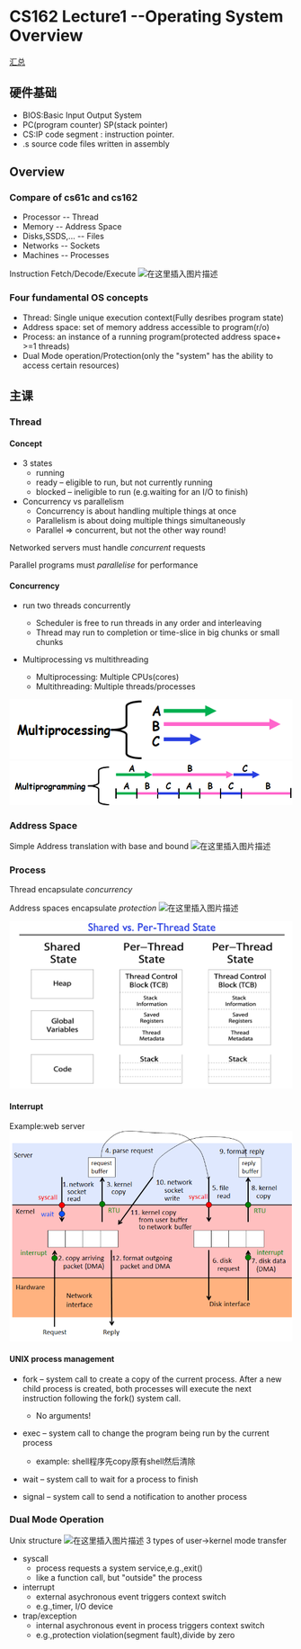 # CS162 Lecture1 --Operating System Overview

[汇总](https://blog.csdn.net/qq_33820545/article/details/104685600)
## 硬件基础
- BIOS:Basic Input Output System
- PC(program counter) SP(stack pointer)
- CS:IP code segment : instruction pointer.
- .s source code files written in assembly

## Overview
### Compare of cs61c and cs162
- Processor -- Thread
-  Memory -- Address Space
- Disks,SSDS,... -- Files
- Networks -- Sockets
- Machines -- Processes

Instruction Fetch/Decode/Execute
![在这里插入图片描述](https://img-blog.csdnimg.cn/20210310160953285.png?x-oss-process=image/watermark,type_ZmFuZ3poZW5naGVpdGk,shadow_10,text_aHR0cHM6Ly9ibG9nLmNzZG4ubmV0L3FxXzM5MzgwMjMw,size_16,color_FFFFFF,t_70)

### Four fundamental OS concepts
- Thread: Single unique execution context(Fully desribes program state)
- Address space: set of memory address accessible to program(r/o)
- Process: an instance of a running program(protected address space+ >=1 threads)
- Dual Mode operation/Protection(only the "system" has the ability to access certain resources)



## 主课
### Thread 

#### Concept
- 3 states
	- running
	- ready – eligible to run, but not currently running
	- blocked – ineligible to run (e.g.waiting for an I/O to finish)
- Concurrency vs parallelism
	- Concurrency is about handling multiple things at once
	- Parallelism is about doing multiple things simultaneously
	- Parallel => concurrent, but not the other way round!

Networked servers must handle *concurrent* requests

Parallel programs must *parallelise* for performance

#### Concurrency

- run two threads concurrently
	- Scheduler is free to run threads in any order and interleaving
	- Thread may run to completion or time-slice in big chunks or small chunks

- Multiprocessing vs multithreading

	- Multiprocessing: Multiple CPUs(cores)
	- Multithreading: Multiple threads/processes

![20210317164857](https://raw.githubusercontent.com/zxc2012/image/main/20210317164857.png)
![20210317165234](https://raw.githubusercontent.com/zxc2012/image/main/20210317165234.png)


### Address Space
Simple Address translation with base and bound
![在这里插入图片描述](https://img-blog.csdnimg.cn/20210310170644453.png?x-oss-process=image/watermark,type_ZmFuZ3poZW5naGVpdGk,shadow_10,text_aHR0cHM6Ly9ibG9nLmNzZG4ubmV0L3FxXzM5MzgwMjMw,size_16,color_FFFFFF,t_70)
### Process
Thread encapsulate *concurrency*

Address spaces encapsulate *protection*
![在这里插入图片描述](https://img-blog.csdnimg.cn/20210310171008806.png?x-oss-process=image/watermark,type_ZmFuZ3poZW5naGVpdGk,shadow_10,text_aHR0cHM6Ly9ibG9nLmNzZG4ubmV0L3FxXzM5MzgwMjMw,size_16,color_FFFFFF,t_70)

![20220120162249](https://raw.githubusercontent.com/zxc2012/image/main/20220120162249.png)


#### Interrupt

Example:web server
![20210317172017](https://raw.githubusercontent.com/zxc2012/image/main/20210317172017.png)

#### UNIX process management

- fork – system call to create a copy of the current process. After a new child process is created, both processes will execute the next instruction following the fork() system call.
	- No arguments!

- exec – system call to change the program being run by the current process
	- example: shell程序先copy原有shell然后清除

- wait – system call to wait for a process to finish

- signal – system call to send a notification to another process

### Dual Mode Operation
Unix structure
![在这里插入图片描述](https://img-blog.csdnimg.cn/20210310171233609.png?x-oss-process=image/watermark,type_ZmFuZ3poZW5naGVpdGk,shadow_10,text_aHR0cHM6Ly9ibG9nLmNzZG4ubmV0L3FxXzM5MzgwMjMw,size_16,color_FFFFFF,t_70)
3 types of user$\rightarrow$kernel mode transfer

- syscall
	- process requests a system service,e.g.,exit()
	- like a function call, but "outside" the process
- interrupt
	- external asychronous event triggers context switch 
	- e.g.,timer, I/O device
- trap/exception
	- internal asychronous event in process triggers context switch
	- e.g.,protection violation(segment fault),divide by zero
